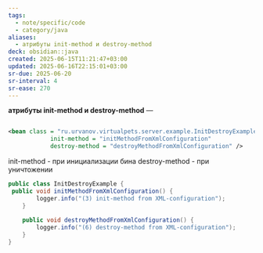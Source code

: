 ```yaml
---
tags:
  - note/specific/code
  - category/java
aliases:
  - атрибуты init-method и destroy-method
deck: obsidian::java
created: 2025-06-15T11:21:47+03:00
updated: 2025-06-16T22:15:01+03:00
sr-due: 2025-06-20
sr-interval: 4
sr-ease: 270
---
```


**атрибуты init-method и destroy-method**
—
```xml root-context.xml

<bean class = "ru.urvanov.virtualpets.server.example.InitDestroyExample"
            init-method = "initMethodFromXmlConfiguration"
            destroy-method = "destroyMethodFromXmlConfiguration" />
```
init-method - при инициализации бина
destroy-method - при уничтожении
```java
public class InitDestroyExample {
 public void initMethodFromXmlConfiguration() {
        logger.info("(3) init-method from XML-configuration");
    }
    
    public void destroyMethodFromXmlConfiguration() {
        logger.info("(6) destroy-method from XML-configuration");
    }
}
```
